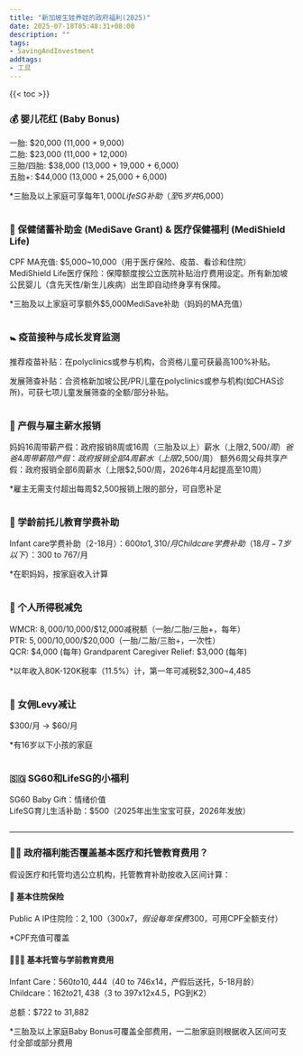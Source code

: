 ```yaml
---
title: "新加坡生娃养娃的政府福利(2025)"
date: 2025-07-18T05:48:31+08:00
description: ""
tags: 
- SavingAndInvestment
addtags:
- 工具
---
```


{{< toc >}}

### 💰 婴儿花红 (Baby Bonus)

一胎: $20,000 (11,000 + 9,000)  
二胎: $23,000 (11,000 + 12,000)  
三胎/四胎: $38,000 (13,000 + 19,000 + 6,000)  
五胎+: $44,000 (13,000 + 25,000 + 6,000)  

*三胎及以上家庭可享每年$1,000LifeSG补助（至6岁共$6,000）

<div>
    <span class="image fit" style="max-width: 600px;"><img src="https://s3.ap-southeast-1.amazonaws.com/littlecheesecake.me/money.sense/gov-benefit-newborn-2025/benefit-newborn-1.png" alt="" /></span>
</div>

### 🏥 保健储蓄补助金 (MediSave Grant) & 医疗保健福利 (MediShield Life)

CPF MA充值: $5,000~10,000（用于医疗保险、疫苗、看诊和住院）  
MediShield Life医疗保险：保障额度按公立医院补贴治疗费用设定。所有新加坡公民婴儿（含先天性/新生儿疾病）出生即自动终身享有保障。

*三胎及以上家庭可享额外$5,000MediSave补助（妈妈的MA充值）

<div>
    <span class="image fit" style="max-width: 600px;"><img src="https://s3.ap-southeast-1.amazonaws.com/littlecheesecake.me/money.sense/gov-benefit-newborn-2025/benefit-newborn-2.png" alt="" /></span>
</div>

### 🚼 疫苗接种与成长发育监测

推荐疫苗补贴：在polyclinics或参与机构，合资格儿童可获最高100%补贴。  

发展筛查补贴：合资格新加坡公民/PR儿童在polyclinics或参与机构(如CHAS诊所)，可获七项儿童发展筛查的全额/部分补贴。

<div>
    <span class="image fit" style="max-width: 600px;"><img src="https://s3.ap-southeast-1.amazonaws.com/littlecheesecake.me/money.sense/gov-benefit-newborn-2025/benefit-newborn-3.png" alt="" /></span>
</div>

### 🍼 产假与雇主薪水报销

妈妈16周带薪产假：政府报销8周或16周（三胎及以上）薪水（上限$2,500/周） 
爸爸4周带薪陪产假：政府报销全部4周薪水（上限$2,500/周） 
额外6周父母共享产假：政府报销全部6周薪水（上限$2,500/周，2026年4月起提高至10周）

*雇主无需支付超出每周$2,500报销上限的部分，可自愿补足

<div>
    <span class="image fit" style="max-width: 600px;"><img src="https://s3.ap-southeast-1.amazonaws.com/littlecheesecake.me/money.sense/gov-benefit-newborn-2025/benefit-newborn-4.png" alt="" /></span>
</div>

### 🏫 学龄前托儿教育学费补助

Infant care学费补助（2-18月）：$600 to 1,310/月  
Childcare学费补助（18月-7岁以下）：$300 to 767/月  

*在职妈妈，按家庭收入计算

<div>
    <span class="image fit" style="max-width: 600px;"><img src="https://s3.ap-southeast-1.amazonaws.com/littlecheesecake.me/money.sense/gov-benefit-newborn-2025/benefit-newborn-5.png" alt="" /></span>
</div>

### 📑 个人所得税减免

WMCR: $8,000/$10,000/$12,000减税额（一胎/二胎/三胎+，每年）  
PTR: $5,000/$10,000/$20,000（一胎/二胎/三胎+，一次性）  
QCR: $4,000 (每年)
Grandparent Caregiver Relief: $3,000 (每年)

*以年收入80K-120K税率（11.5%）计，第一年可减税$2,300~4,485

<div>
    <span class="image fit" style="max-width: 600px;"><img src="https://s3.ap-southeast-1.amazonaws.com/littlecheesecake.me/money.sense/gov-benefit-newborn-2025/benefit-newborn-6.png" alt="" /></span>
</div>

### 🧹 女佣Levy减让

$300/月 → $60/月  

*有16岁以下小孩的家庭

<div>
    <span class="image fit" style="max-width: 600px;"><img src="https://s3.ap-southeast-1.amazonaws.com/littlecheesecake.me/money.sense/gov-benefit-newborn-2025/benefit-newborn-7.png" alt="" /></span>
</div>

### 🇸🇬 SG60和LifeSG的小福利

SG60 Baby Gift：情绪价值  
LifeSG育儿生活补助：$500（2025年出生宝宝可获，2026年发放）

<div>
    <span class="image fit" style="max-width: 600px;"><img src="https://s3.ap-southeast-1.amazonaws.com/littlecheesecake.me/money.sense/gov-benefit-newborn-2025/benefit-newborn-8.png" alt="" /></span>
</div>

---

### 🙋🏻 政府福利能否覆盖基本医疗和托管教育费用？

假设医疗和托管均选公立机构，托管教育补助按收入区间计算：

#### 🏥 基本住院保险

Public A IP住院险：$2,100（300x7，假设每年保费$300，可用CPF全额支付）

*CPF充值可覆盖

#### 👩🏼‍🍼 基本托管与学前教育费用

Infant Care：$560 to 10,444（$40 to 746x14，产假后送托，5-18月龄）  
Childcare：$162 to 21,438（$3 to 397x12x4.5，PG到K2）

总额：$722 to 31,882

*三胎及以上家庭Baby Bonus可覆盖全部费用，一二胎家庭则根据收入区间可支付全部或部分费用
